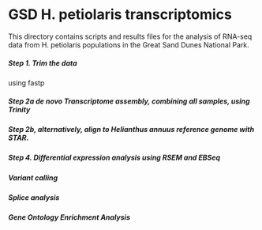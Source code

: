 GSD H. petiolaris transcriptomics
====================================

This directory contains scripts and results files for the analysis of RNA-seq data from H. petiolaris populations in the Great Sand Dunes National Park.

##### Step 1. Trim the data
using fastp

##### Step 2a de novo Transcriptome assembly, combining all samples,  using Trinity


##### Step 2b, alternatively, align to Helianthus annuus reference genome with STAR.


##### Step 4. Differential expression analysis using RSEM and EBSeq

##### Variant calling

##### Splice analysis

##### Gene Ontology Enrichment Analysis
